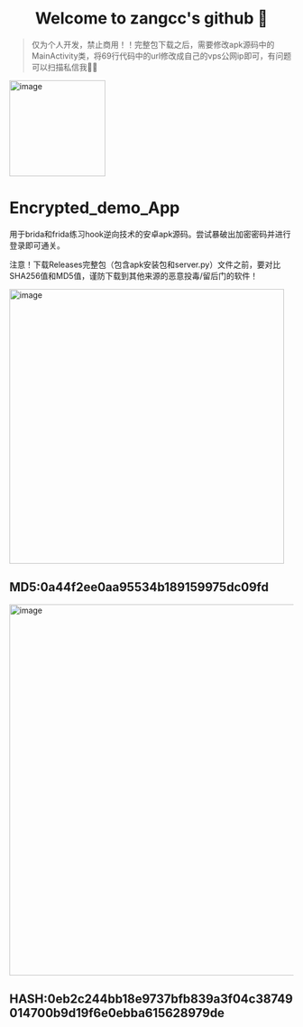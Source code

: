 <h1 align="center">Welcome to zangcc's github 👋</h1>


> 仅为个人开发，禁止商用！！完整包下载之后，需要修改apk源码中的MainActivity类，将69行代码中的url修改成自己的vps公网ip即可，有问题可以扫描私信我🙆‍♂️ 


<img width="170" alt="image" src="https://github.com/zangcc/Java_Risky_Functions/assets/64825932/d8cd05f1-248f-4e3d-87e8-ee8dafec2dfc">

# Encrypted_demo_App
用于brida和frida练习hook逆向技术的安卓apk源码。尝试暴破出加密密码并进行登录即可通关。

注意！下载Releases完整包（包含apk安装包和server.py）文件之前，要对比SHA256值和MD5值，谨防下载到其他来源的恶意投毒/留后门的软件！

<img width="487" alt="image" src="https://github.com/user-attachments/assets/82778696-bdda-4e73-8e4b-64ccdb7a78aa">

## MD5:0a44f2ee0aa95534b189159975dc09fd

<img width="658" alt="image" src="https://github.com/user-attachments/assets/9f90784c-ab17-4ac2-beea-64146fbd4cda">


## HASH:0eb2c244bb18e9737bfb839a3f04c38749014700b9d19f6e0ebba615628979de
